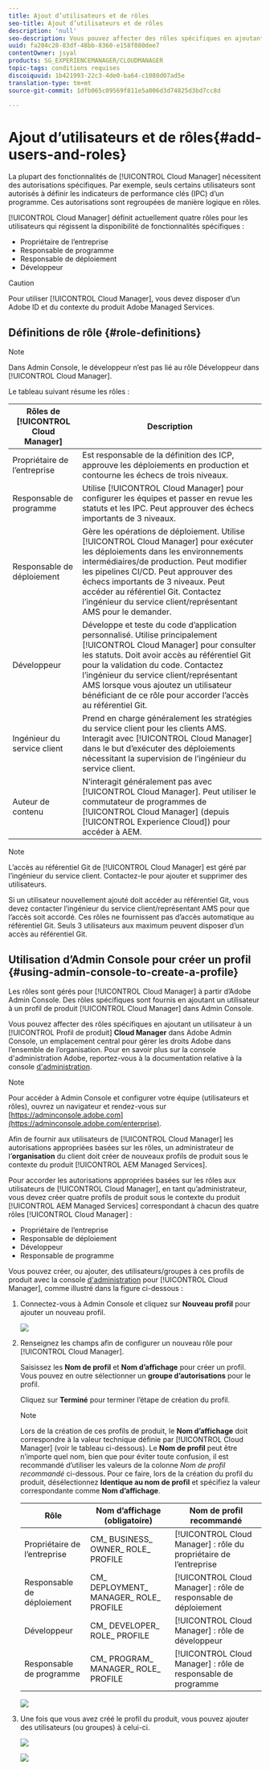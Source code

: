 ```yaml
---
title: Ajout d’utilisateurs et de rôles
seo-title: Ajout d’utilisateurs et de rôles
description: 'null'
seo-description: Vous pouvez affecter des rôles spécifiques en ajoutant un utilisateur à un profil de produit Cloud Manager dans Admin Console. Pour en savoir plus, consultez cette section.
uuid: fa204c28-83df-48bb-8360-e158f080dee7
contentOwner: jsyal
products: SG_EXPERIENCEMANAGER/CLOUDMANAGER
topic-tags: conditions requises
discoiquuid: 1b421993-22c3-4de0-ba64-c1080d07ad5e
translation-type: tm+mt
source-git-commit: 1dfb065c09569f811e5a006d3d74825d3bd7cc8d

---
```



# Ajout d’utilisateurs et de rôles{#add-users-and-roles}

La plupart des fonctionnalités de [!UICONTROL Cloud Manager] nécessitent des autorisations spécifiques. Par exemple, seuls certains utilisateurs sont autorisés à définir les indicateurs de performance clés (IPC) d’un programme. Ces autorisations sont regroupées de manière logique en rôles.

[!UICONTROL Cloud Manager] définit actuellement quatre rôles pour les utilisateurs qui régissent la disponibilité de fonctionnalités spécifiques :

* Propriétaire de l’entreprise
* Responsable de programme
* Responsable de déploiement
* Développeur

>[!CAUTION]
>
>Pour utiliser [!UICONTROL Cloud Manager], vous devez disposer d’un Adobe ID et du contexte du produit Adobe Managed Services.

## Définitions de rôle {#role-definitions}

>[!NOTE]
>
>Dans Admin Console, le développeur n’est pas lié au rôle Développeur dans [!UICONTROL Cloud Manager].

Le tableau suivant résume les rôles :

| Rôles de [!UICONTROL Cloud Manager] | Description |
|--- |--- |
| Propriétaire de l’entreprise | Est responsable de la définition des ICP, approuve les déploiements en production et contourne les échecs de trois niveaux. |
| Responsable de programme | Utilise [!UICONTROL Cloud Manager] pour configurer les équipes et passer en revue les statuts et les IPC. Peut approuver des échecs importants de 3 niveaux. |
| Responsable de déploiement | Gère les opérations de déploiement. Utilise [!UICONTROL Cloud Manager] pour exécuter les déploiements dans les environnements intermédiaires/de production. Peut modifier les pipelines CI/CD. Peut approuver des échecs importants de 3 niveaux. Peut accéder au référentiel Git. Contactez l’ingénieur du service client/représentant AMS pour le demander. |
| Développeur | Développe et teste du code d’application personnalisé. Utilise principalement [!UICONTROL Cloud Manager] pour consulter les statuts. Doit avoir accès au référentiel Git pour la validation du code. Contactez l’ingénieur du service client/représentant AMS lorsque vous ajoutez un utilisateur bénéficiant de ce rôle pour accorder l’accès au référentiel Git. |
| Ingénieur du service client | Prend en charge généralement les stratégies du service client pour les clients AMS. Interagit avec [!UICONTROL Cloud Manager] dans le but d’exécuter des déploiements nécessitant la supervision de l’ingénieur du service client. |
| Auteur de contenu | N’interagit généralement pas avec [!UICONTROL Cloud Manager]. Peut utiliser le commutateur de programmes de [!UICONTROL Cloud Manager] (depuis [!UICONTROL Experience Cloud]) pour accéder à AEM. |

>[!NOTE]
>
>L’accès au référentiel Git de [!UICONTROL Cloud Manager] est géré par l’ingénieur du service client. Contactez-le pour ajouter et supprimer des utilisateurs.
>
>Si un utilisateur nouvellement ajouté doit accéder au référentiel Git, vous devez contacter l’ingénieur du service client/représentant AMS pour que l’accès soit accordé. Ces rôles ne fournissent pas d’accès automatique au référentiel Git. Seuls 3 utilisateurs aux maximum peuvent disposer d’un accès au référentiel Git.

## Utilisation d’Admin Console pour créer un profil {#using-admin-console-to-create-a-profile}

Les rôles sont gérés pour [!UICONTROL Cloud Manager] à partir d’Adobe Admin Console. Des rôles spécifiques sont fournis en ajoutant un utilisateur à un profil de produit [!UICONTROL Cloud Manager] dans Admin Console.

Vous pouvez affecter des rôles spécifiques en ajoutant un utilisateur à un [!UICONTROL Profil de produit] **Cloud Manager** dans Adobe Admin Console, un emplacement central pour gérer les droits Adobe dans l’ensemble de l’organisation. Pour en savoir plus sur la console d&#39;administration Adobe, reportez-vous à la documentation relative à la console [d&#39;administration](https://helpx.adobe.com/enterprise/using/admin-console.html).

>[!NOTE]
>
>Pour accéder à Admin Console et configurer votre équipe (utilisateurs et rôles), ouvrez un navigateur et rendez-vous sur [https://adminconsole.adobe.com](https://adminconsole.adobe.com/enterprise).

Afin de fournir aux utilisateurs de [!UICONTROL Cloud Manager] les autorisations appropriées basées sur les rôles, un administrateur de l’**organisation** du client doit créer de nouveaux profils de produit sous le contexte du produit [!UICONTROL AEM Managed Services].

Pour accorder les autorisations appropriées basées sur les rôles aux utilisateurs de [!UICONTROL Cloud Manager], en tant qu’administrateur, vous devez créer quatre profils de produit sous le contexte du produit [!UICONTROL AEM Managed Services] correspondant à chacun des quatre rôles [!UICONTROL Cloud Manager] :

* Propriétaire de l’entreprise
* Responsable de déploiement
* Développeur
* Responsable de programme

Vous pouvez créer, ou ajouter, des utilisateurs/groupes à ces profils de produit avec la console [d&#39;administration](https://adminconsole.adobe.com/) pour [!UICONTROL Cloud Manager], comme illustré dans la figure ci-dessous :

1. Connectez-vous à Admin Console et cliquez sur **Nouveau profil** pour ajouter un nouveau profil.

   ![](assets/admin_console_roles-1.png)

1. Renseignez les champs afin de configurer un nouveau rôle pour [!UICONTROL Cloud Manager].

   Saisissez les **Nom de profil** et **Nom d’affichage** pour créer un profil. Vous pouvez en outre sélectionner un **groupe d’autorisations** pour le profil.

   Cliquez sur **Terminé** pour terminer l’étape de création du profil.

   >[!NOTE]
   >
   >Lors de la création de ces profils de produit, le **Nom d’affichage** doit correspondre à la valeur technique définie par [!UICONTROL Cloud Manager] (voir le tableau ci-dessous). Le **Nom de profil** peut être n’importe quel nom, bien que pour éviter toute confusion, il est recommandé d’utiliser les valeurs de la colonne *Nom de profil recommandé* ci-dessous. Pour ce faire, lors de la création du profil du produit, désélectionnez **Identique au nom de profil** et spécifiez la valeur correspondante comme **Nom d’affichage**.

   | **Rôle** | **Nom d’affichage (obligatoire)** | **Nom de profil recommandé** |
   |---|---|---|
   | Propriétaire de l’entreprise | CM_ BUSINESS_ OWNER_ ROLE_ PROFILE | [!UICONTROL Cloud Manager] : rôle du propriétaire de l’entreprise |
   | Responsable de déploiement | CM_ DEPLOYMENT_ MANAGER_ ROLE_ PROFILE | [!UICONTROL Cloud Manager] : rôle de responsable de déploiement |
   | Développeur | CM_ DEVELOPER_ ROLE_ PROFILE | [!UICONTROL Cloud Manager] : rôle de développeur |
   | Responsable de programme | CM_ PROGRAM_ MANAGER_ ROLE_ PROFILE | [!UICONTROL Cloud Manager] : rôle de responsable de programme |

   ![](assets/screen_shot_2018-05-04at171819.png)

1. Une fois que vous avez créé le profil du produit, vous pouvez ajouter des utilisateurs (ou groupes) à celui-ci.

   ![](assets/image2018-4-9_15-19-26.png)

   ![](assets/image2018-4-9_15-16-47.png)

